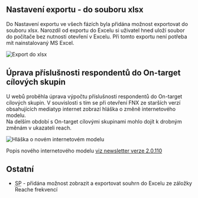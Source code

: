 ﻿---
categories: [fenix]
layout: fenix
---

## Nastavení exportu - do souboru xlsx
Do Nastavení exportu ve všech fázích byla přidána možnost exportovat do souboru xlsx. Narozdíl od exportu do Excelu si uživatel hned uloží soubor do počítače bez nutnosti otevření v Excelu. Při tomto exportu není potřeba mít nainstalovaný MS Excel.

![Export do xlsx]({{site.url}}/data/exportdoxlsx.png "Export do xlsx")

## Úprava příslušnosti respondentů do On-target cílových skupin  
U webů proběhla úprava výpočtu příslušnosti respondentů do On-target cílových skupin. V souvislosti s tím se při otevření FNX ze starších verzí obsahujících mediatyp internet zobrazí hláška o změně internetového modelu.   
Na delším období s On-target cílovými skupinami mohlo dojít k drobným změnám v ukazateli reach.

![Hláška o novém internetovém modelu]({{site.url}}/data/hlaskanetmodel.PNG "Hláška o novém internetovém modelu")

Popis nového internetového modelu 
<a href="https://kiwifenix.lerach.cz//fenix/2023/03/27/2.0.110.html"> viz newsletter verze 2.0.110</a>
 
## Ostatní
<ul>
<li><abbr title="Strategický plán">SP</abbr> - přidána možnost zobrazit a exportovat souhrn do Excelu ze záložky Reache frekvencí</li>
</ul>

